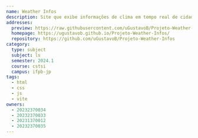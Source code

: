 ```yaml
---
name: Weather Infos
description: Site que exibe informações de clima em tempo real de cidades de todo o mundo.
addresses:
  preview: https://raw.githubusercontent.com/uGustavoB/Projeto-Weather-Infos/main/public/img/preview.PNG
  homepage: https://ugustavob.github.io/Projeto-Weather-Infos/
  repository: https://github.com/uGustavoB/Projeto-Weather-Infos
category:
  type: subject
  subject: ls
  semester: 2024.1
  course: cstsi
  campus: ifpb-jp
tags:
  - html
  - css
  - js
  - vite
owners:
  - 20232370034
  - 20232370033
  - 20231370012
  - 20232370035
---
```

